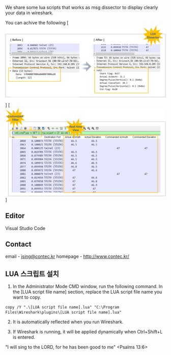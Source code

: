 We share some lua scripts that works as msg dissector to display clearly your data in wireshark. 

You can achive the following
[![IMAGE ALT TEXT HERE](./document/image/LuaDissector.png)]
[![IMAGE ALT TEXT HERE](./document/image/lilstView.png)]

## Editor
Visual Studio Code

## Contact
email - jsing@contec.kr 
homepage - http://www.contec.kr/

## LUA 스크립트 설치
1. In the Administrator Mode CMD window, run the following command. In the [LUA script file name] section, replace the LUA script file name you want to copy.

```
copy /Y ".\[LUA script file name].lua" "C:\Program Files\Wireshark\plugins\[LUA script file name].lua"
```

2. It is automatically reflected when you run Wireshark.

3. If Wireshark is running, it will be applied dynamically when Ctrl+Shift+L is entered.

"I will sing to the LORD, for he has been good to me" <Psalms 13:6> 
